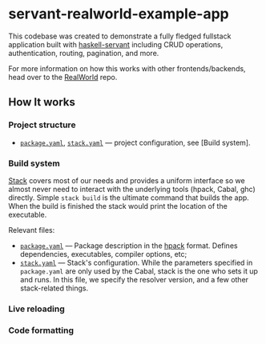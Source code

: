 # servant-realworld-example-app

This codebase was created to demonstrate a fully fledged fullstack application built with [haskell-servant] including CRUD operations, authentication, routing, pagination, and more.

For more information on how this works with other frontends/backends, head over to the [RealWorld] repo.

## How It works

### Project structure
- [`package.yaml`], [`stack.yaml`] — project configuration, see [Build system].

[`package.yaml`]: package.yaml
[`stack.yaml`]: stack.yaml

### Build system
[Build sytem]: #build-system

[Stack] covers most of our needs and provides a uniform interface so we almost never need to interact with the underlying tools (hpack, Cabal, ghc) directly.
Simple `stack build` is the ultimate command that builds the app. When the build is finished the stack would print the location of the executable.

Relevant files:
- [`package.yaml`] — Package description in the [hpack] format. Defines dependencies, executables, compiler options, etc;
- [`stack.yaml`] — Stack's configuration. While the parameters specified in `package.yaml` are only used by the Cabal, stack is the one who sets it up and runs. In this file, we specify the resolver version, and a few other stack-related things.

[stack]: http://haskellstack.org/
[hpack]: https://github.com/sol/hpack

### Live reloading
### Code formatting

[haskell-servant]: https://github.com/haskell-servant/servant
[realworld]: https://github.com/gothinkster/realworld
